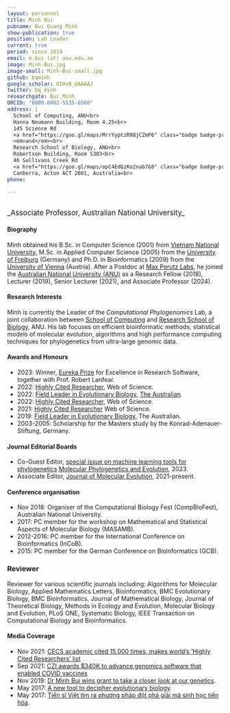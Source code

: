 ```yaml
---
layout: personnel
title: Minh Bui
pubname: Bui Quang Minh
show-publication: true
position: Lab Leader
current: true
period: since 2019
email: m.bui (at) anu.edu.au
image: Minh-Bui.jpg
image-small: Minh-Bui-small.jpg
github: bqminh
google_scholar: UI0xN_QAAAAJ
twitter: bq_minh
researchgate: Bui_Minh
ORCID: "0000-0002-5535-6560"
address: |
  School of Computing, ANU<br>
  Hanna Neumann Building, Room 4.25<br>
  145 Science Rd
  <a href="https://goo.gl/maps/MrrYyptzR98jCZmP6" class="badge badge-primary"><i class="fa fa-map-marker"></i> map</a><br>
  <em>and</em><br>
  Research School of Biology, ANU<br>
  Robertson Building, Room S303<br>
  46 Sullivans Creek Rd
  <a href="https://goo.gl/maps/opC4EdGzKo2nab7G8" class="badge badge-primary"><i class="fa fa-map-marker"></i> map</a><br>
  Canberra, Acton ACT 2601, Australia<br>
phone:

---
```


<br>
<big>_Associate Professor, Australian National University_</big>


#### Biography

Minh obtained his B.Sc. in Computer Science (2001) from 
[Vietnam National University](https://vnu.edu.vn/eng/), 
M.Sc. in Applied Computer Science (2005) from the 
[University of Freiburg](http://www.uni-freiburg.de) (Germany)
and Ph.D. in Bioinformatics (2009) from the 
[University of Vienna](https://www.univie.ac.at) (Austria).
After a Postdoc at [Max Perutz Labs](https://www.maxperutzlabs.ac.at),
he joined the [Australian National University (ANU)](https://www.anu.edu.au) as 
a Research Fellow (2018), Lecturer (2019), Senior Lecturer (2021), 
and Associate Professor (2024).

#### Research Interests

Minh is currently the Leader of the _Computational Phylogenomics_ Lab,
a joint collaboration between
[School of Computing](https://comp.anu.edu.au/)
and [Research School of Biology](https://biology.anu.edu.au/), ANU.
His lab focuses on efficient bioinformatic methods, statistical 
models of molecular evolution, algorithms and high performance computing 
techniques for phylogenetics from ultra-large genomic data.

#### Awards and Honours

* 2023: Winner, [Eureka Prize](https://australian.museum/get-involved/eureka-prizes/2023-eureka-prize-winners/) 
  for Excellence in Research Software, together with Prof. Robert Lanfear.
* 2022: [Highly Cited Researcher](https://recognition.webofscience.com/awards/highly-cited/2023/), Web of Science.
* 2022: [Field Leader in Evolutionary Biology](https://www.leagueofscholars.com/media/2023%20RESEARCH%20Magazine.pdf), [The Australian](https://www.theaustralian.com.au/special-reports/amphibians-are-endangered-and-not-yet-well-understood/news-story/788f9d180eb8288326f25f3fff7948b7).
* 2022: [Highly Cited Researcher](https://recognition.webofscience.com/awards/highly-cited/2022/), Web of Science.
* 2021: [Highly Cited Researcher](https://recognition.webofscience.com/awards/highly-cited/2021/) Web of Science.
* 2019: [Field Leader in Evolutionary Biology](https://specialreports.theaustralian.com.au/1540291/life-sciences-earth-sciences/), The Australian.
* 2003-2005: Scholarship for the Masters study by the Konrad-Adenauer-Stiftung, Germany.

#### Journal Editorial Boards

* Co-Guest Editor, [special issue on machine learning tools for phylogenetics](https://www.sciencedirect.com/journal/molecular-phylogenetics-and-evolution/about/call-for-papers#machine-learning-tools-for-molecular-phylogenetics-evolutionary-and-population-genomics)
  [Molecular Phylogenetics and Evolution](https://www.sciencedirect.com/journal/molecular-phylogenetics-and-evolution), 2023.
* Associate Editor, [Journal of Molecular Evolution](https://www.springer.com/journal/239), 2021-present.

#### Conference organisation

* Nov 2018: Organiser of the Computational Biology Fest (CompBioFest), Australian National University.
* 2017: PC member for the workshop on Mathematical and Statistical Aspects of Molecular Biology (MASAMB).
* 2012-2016: PC member for the International Conference on Bioinformatics (InCoB).
* 2015: PC member for the German Conference on Bioinformatics (GCB).

### Reviewer

Reviewer for various scientific journals including: 
Algorithms for Molecular Biology, Applied Mathematics Letters, 
Bioinformatics, BMC Evolutionary Biology, BMC Bioinformatics, 
Journal of Mathematical Biology, Journal of Theoretical Biology, 
Methods in Ecology and Evolution, Molecular Biology and Evolution, 
PLoS ONE, Systematic Biology, 
IEEE Transaction on Computational Biology and Bioinformatics.


#### Media Coverage

* Nov 2021: [CECS academic cited 15,000 times, makes world’s ‘Highly Cited Researchers’ list](https://cs.anu.edu.au/news/cecs-academic-cited-15000-times-makes-worlds-highly-cited-researchers-list)
* Sep 2021: [CZI awards $340K to advance genomics software that enabled COVID vaccines](https://cecs.anu.edu.au/news/czi-awards-340k-advance-genomics-software-enabled-covid-vaccines)
* Nov 2019: [Dr Minh Bui wins grant to take a closer look at our genetics](https://cs.anu.edu.au/news/dr-minh-bui-wins-grant-take-closer-look-our-genetics).
* May 2017: [A new tool to decipher evolutionary biology](https://medienportal.univie.ac.at/presse/aktuelle-pressemeldungen/detailansicht/artikel/neues-werkzeug-zur-entschluesselung-der-evolutionsbiologie/).
* May 2017: [Tiến sĩ Việt tìm ra phương pháp đột phá giải mã sinh học tiến hóa](https://dantri.com.vn/giao-duc-khuyen-hoc/tien-si-viet-tim-ra-phuong-phap-dot-pha-giai-ma-sinh-hoc-tien-hoa-20170515065354906.htm).